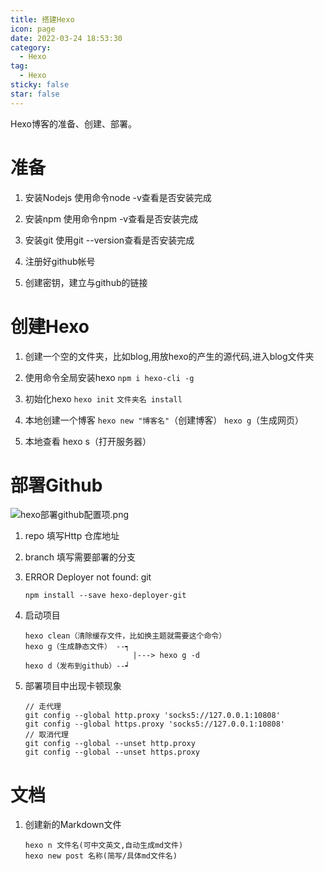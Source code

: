 ```yaml
---
title: 搭建Hexo
icon: page
date: 2022-03-24 18:53:30
category:
  - Hexo
tag:
  - Hexo
sticky: false
star: false
---
```


Hexo博客的准备、创建、部署。

<!-- more -->



# 准备

1. 安装Nodejs 使用命令node -v查看是否安装完成

2. 安装npm 使用命令npm -v查看是否安装完成
3. 安装git 使用git --version查看是否安装完成
4. 注册好github帐号
5. 创建密钥，建立与github的链接



# 创建Hexo

1. 创建一个空的文件夹，比如blog,用放hexo的产生的源代码,进入blog文件夹

2. 使用命令全局安装hexo `npm i hexo-cli -g`

3. 初始化hexo `hexo init`  `文件夹名 install`

4. 本地创建一个博客  `hexo new "博客名"`（创建博客）    `hexo g`（生成网页）

5. 本地查看 hexo s（打开服务器）



# 部署Github

![hexo部署github配置项.png](https://s2.loli.net/2022/03/11/9pS5cLYPWqyOkxo.png)

1. repo 填写Http 仓库地址

2. branch 填写需要部署的分支

3. ERROR Deployer not found: git

   ```
   npm install --save hexo-deployer-git
   ```

4. 启动项目

   ```
   hexo clean（清除缓存文件，比如换主题就需要这个命令）
   hexo g（生成静态文件） --┑
                           |---> hexo g -d
   hexo d（发布到github）--┙
   ```
   
5. 部署项目中出现卡顿现象

   ```
   // 走代理
   git config --global http.proxy 'socks5://127.0.0.1:10808'
   git config --global https.proxy 'socks5://127.0.0.1:10808'
   // 取消代理
   git config --global --unset http.proxy
   git config --global --unset https.proxy
   ```

   

# 文档

1. 创建新的Markdown文件

   ```
   hexo n 文件名(可中文英文,自动生成md文件) 
   hexo new post 名称(简写/具体md文件名)
   ```

   

